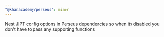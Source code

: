 ```yaml
---
"@khanacademy/perseus": minor
---
```


Nest JIPT config options in Perseus dependencies so when its disabled you don't have to pass any supporting functions
